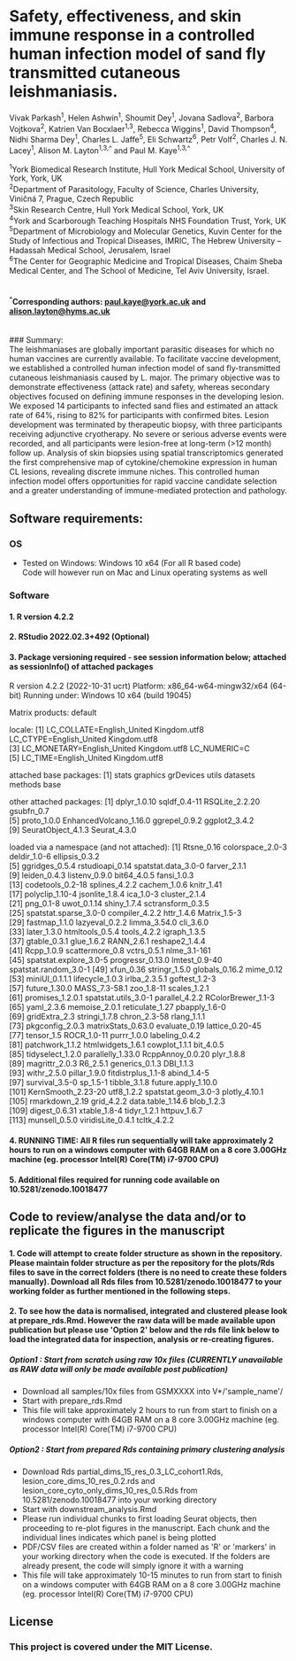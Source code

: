 # 

# Safety, effectiveness, and skin immune response in a controlled human infection model of sand fly transmitted cutaneous leishmaniasis.
Vivak Parkash<sup>1</sup>, Helen Ashwin<sup>1</sup>, Shoumit Dey<sup>1</sup>, Jovana Sadlova<sup>2</sup>, Barbora Vojtkova<sup>2</sup>, Katrien Van Bocxlaer<sup>1,3</sup>, Rebecca Wiggins<sup>1</sup>, 
David Thompson<sup>4</sup>, Nidhi Sharma Dey<sup>1</sup>, Charles L. Jaffe<sup>5</sup>, Eli Schwartz<sup>6</sup>, Petr Volf<sup>2</sup>, Charles J. N. Lacey<sup>1</sup>, 
Alison M. Layton<sup>1,3,^</sup> and Paul M. Kaye<sup>1,3,^</sup>

<sup>1</sup>York Biomedical Research Institute, Hull York Medical School, University of York, York, UK<br>
<sup>2</sup>Department of Parasitology, Faculty of Science, Charles University, Viničná 7, Prague, Czech Republic<br>
<sup>3</sup>Skin Research Centre, Hull York Medical School, York, UK <br>
<sup>4</sup>York and Scarborough Teaching Hospitals NHS Foundation Trust, York, UK  <br>
<sup>5</sup>Department of Microbiology and Molecular Genetics, Kuvin Center for the Study of Infectious and Tropical Diseases, IMRIC, The Hebrew University – Hadassah Medical School, Jerusalem, Israel<br>
<sup>6</sup>The Center for Geographic Medicine and Tropical Diseases, Chaim Sheba Medical Center, and The School of Medicine, Tel Aviv University, Israel.<br>
<br>

#### <sup>^</sup>Corresponding authors: paul.kaye@york.ac.uk and alison.layton@hyms.ac.uk<br>
<br>
### Summary: <br>
The leishmaniases are globally important parasitic diseases for which no human vaccines are currently available. To facilitate vaccine development, we established a controlled human infection model of sand fly-transmitted cutaneous leishmaniasis caused by L. major. The primary objective was to demonstrate effectiveness (attack rate) and safety, whereas secondary objectives focused on defining immune responses in the developing lesion. We exposed 14 participants to infected sand flies and estimated an attack rate of 64%, rising to 82% for participants with confirmed bites. Lesion development was terminated by therapeutic biopsy, with three participants receiving adjunctive cryotherapy. No severe or serious adverse events were recorded, and all participants were lesion-free at long-term (>12 month) follow up.  Analysis of skin biopsies using spatial transcriptomics generated the first comprehensive map of cytokine/chemokine expression in human CL lesions, revealing discrete immune niches.  This controlled human infection model offers opportunities for rapid vaccine candidate selection and a greater understanding of immune-mediated protection and pathology.<br>

## Software requirements: <br/>

### OS
- Tested on Windows: Windows 10 x64 (For all R based code)<br/>
Code will however run on Mac and Linux operating systems as well<br/>

### Software <br/>


#### 1. R version 4.2.2
#### 2. RStudio 2022.02.3+492 (Optional)
#### 3. Package versioning required - see session information below; attached as sessionInfo() of attached packages

R version 4.2.2 (2022-10-31 ucrt)
Platform: x86_64-w64-mingw32/x64 (64-bit)
Running under: Windows 10 x64 (build 19045)

Matrix products: default

locale:
[1] LC_COLLATE=English_United Kingdom.utf8  LC_CTYPE=English_United Kingdom.utf8   
[3] LC_MONETARY=English_United Kingdom.utf8 LC_NUMERIC=C                           
[5] LC_TIME=English_United Kingdom.utf8    

attached base packages:
[1] stats     graphics  grDevices utils     datasets  methods   base     

other attached packages:
 [1] dplyr_1.0.10           sqldf_0.4-11           RSQLite_2.2.20         gsubfn_0.7            
 [5] proto_1.0.0            EnhancedVolcano_1.16.0 ggrepel_0.9.2          ggplot2_3.4.2         
 [9] SeuratObject_4.1.3     Seurat_4.3.0          

loaded via a namespace (and not attached):
  [1] Rtsne_0.16             colorspace_2.0-3       deldir_1.0-6           ellipsis_0.3.2        
  [5] ggridges_0.5.4         rstudioapi_0.14        spatstat.data_3.0-0    farver_2.1.1          
  [9] leiden_0.4.3           listenv_0.9.0          bit64_4.0.5            fansi_1.0.3           
 [13] codetools_0.2-18       splines_4.2.2          cachem_1.0.6           knitr_1.41            
 [17] polyclip_1.10-4        jsonlite_1.8.4         ica_1.0-3              cluster_2.1.4         
 [21] png_0.1-8              uwot_0.1.14            shiny_1.7.4            sctransform_0.3.5     
 [25] spatstat.sparse_3.0-0  compiler_4.2.2         httr_1.4.6             Matrix_1.5-3          
 [29] fastmap_1.1.0          lazyeval_0.2.2         limma_3.54.0           cli_3.6.0             
 [33] later_1.3.0            htmltools_0.5.4        tools_4.2.2            igraph_1.3.5          
 [37] gtable_0.3.1           glue_1.6.2             RANN_2.6.1             reshape2_1.4.4        
 [41] Rcpp_1.0.9             scattermore_0.8        vctrs_0.5.1            nlme_3.1-161          
 [45] spatstat.explore_3.0-5 progressr_0.13.0       lmtest_0.9-40          spatstat.random_3.0-1 
 [49] xfun_0.36              stringr_1.5.0          globals_0.16.2         mime_0.12             
 [53] miniUI_0.1.1.1         lifecycle_1.0.3        irlba_2.3.5.1          goftest_1.2-3         
 [57] future_1.30.0          MASS_7.3-58.1          zoo_1.8-11             scales_1.2.1          
 [61] promises_1.2.0.1       spatstat.utils_3.0-1   parallel_4.2.2         RColorBrewer_1.1-3    
 [65] yaml_2.3.6             memoise_2.0.1          reticulate_1.27        pbapply_1.6-0         
 [69] gridExtra_2.3          stringi_1.7.8          chron_2.3-58           rlang_1.1.1           
 [73] pkgconfig_2.0.3        matrixStats_0.63.0     evaluate_0.19          lattice_0.20-45       
 [77] tensor_1.5             ROCR_1.0-11            purrr_1.0.0            labeling_0.4.2        
 [81] patchwork_1.1.2        htmlwidgets_1.6.1      cowplot_1.1.1          bit_4.0.5             
 [85] tidyselect_1.2.0       parallelly_1.33.0      RcppAnnoy_0.0.20       plyr_1.8.8            
 [89] magrittr_2.0.3         R6_2.5.1               generics_0.1.3         DBI_1.1.3             
 [93] withr_2.5.0            pillar_1.9.0           fitdistrplus_1.1-8     abind_1.4-5           
 [97] survival_3.5-0         sp_1.5-1               tibble_3.1.8           future.apply_1.10.0   
[101] KernSmooth_2.23-20     utf8_1.2.2             spatstat.geom_3.0-3    plotly_4.10.1         
[105] rmarkdown_2.19         grid_4.2.2             data.table_1.14.6      blob_1.2.3            
[109] digest_0.6.31          xtable_1.8-4           tidyr_1.2.1            httpuv_1.6.7          
[113] munsell_0.5.0          viridisLite_0.4.1      tcltk_4.2.2   

#### 4. RUNNING TIME: All R files run sequentially will take approximately 2 hours to run on a windows computer with 64GB RAM on a 8 core 3.00GHz machine (eg. processor Intel(R) Core(TM) i7-9700 CPU)

#### 5. Additional files required for running code available on 10.5281/zenodo.10018477

## Code to review/analyse the data and/or to replicate the figures in the manuscript 

#### 1. Code will attempt to create folder structure as shown in the repository. Please maintain folder structure as per the repository for the plots/Rds files to save in the correct folders (there is no need to create these folders manually). Download all Rds files from 10.5281/zenodo.10018477 to your working folder as further mentioned in the following steps.

#### 2. To see how the data is normalised, integrated and clustered please look at prepare_rds.Rmd. However the raw data will be made available upon publication but please use <b>'Option 2'</b> below and the rds file link below to load the integrated data for inspection, analysis or re-creating figures. 

##### Option1 : Start from scratch using raw 10x files (CURRENTLY unavailable as RAW data will only be made available post publication)
- Download all samples/10x files from GSMXXXX into V*/'sample_name'/
- Start with prepare_rds.Rmd
- This file will take approximately 2 hours to run from start to finish on a windows computer with 64GB RAM on a 8 core 3.00GHz machine (eg. processor Intel(R) Core(TM) i7-9700 CPU)

##### Option2 : Start from prepared Rds containing primary clustering analysis
- Download Rds partial_dims_15_res_0.3_LC_cohort1.Rds, lesion_core_dims_10_res_0.2.rds and lesion_core_cyto_only_dims_10_res_0.5.Rds from 10.5281/zenodo.10018477 into your working directory
- Start with downstream_analysis.Rmd
- Please run individual chunks to first loading Seurat objects, then proceeding to re-plot figures in the manuscript. Each chunk and the individual lines indicates which panel is being plotted
- PDF/CSV files are created within a folder named as 'R' or 'markers' in your working directory when the code is executed. If the folders are already present, the code will simply ignore it with a warning
- This file will take approximately 10-15 minutes to run from start to finish on a windows computer with 64GB RAM on a 8 core 3.00GHz machine (eg. processor Intel(R) Core(TM) i7-9700 CPU)

## License

### This project is covered under the <b>MIT License</b>.
